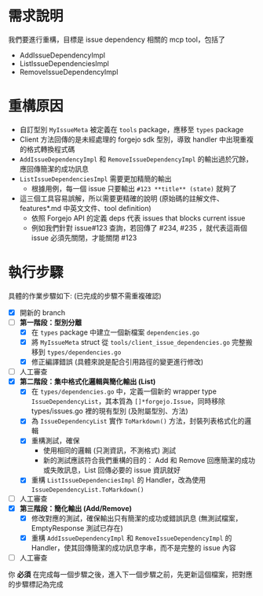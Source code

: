 # 需求說明

我們要進行重構，目標是 issue dependency 相關的 mcp tool，包括了

- AddIssueDependencyImpl
- ListIssueDependenciesImpl
- RemoveIssueDependencyImpl

# 重構原因

- 自訂型別 `MyIssueMeta` 被定義在 `tools` package，應移至 `types` package
- Client 方法回傳的是未經處理的 forgejo sdk 型別，導致 handler 中出現重複的格式轉換程式碼
- `AddIssueDependencyImpl` 和 `RemoveIssueDependencyImpl` 的輸出過於冗餘，應回傳簡潔的成功訊息
- `ListIssueDependenciesImpl` 需要更加精簡的輸出
  - 根據用例，每一個 issue 只要輸出 `#123 **title** (state)` 就夠了
- 這三個工具容易誤解，所以需要更精確的說明 (原始碼的註解文件、features*.md 中英文文件、tool definition)
  - 依照 Forgejo API 的定義 deps 代表 issues that blocks current issue
  - 例如我們針對 issue#123 查詢，若回傳了 #234, #235 ，就代表這兩個 issue 必須先關閉，才能關閉 #123

# 執行步驟

具體的作業步驟如下: (已完成的步驟不需重複確認)

- [x] 開新的 branch
- [ ] **第一階段：型別分離**
    - [x] 在 `types` package 中建立一個新檔案 `dependencies.go`
    - [x] 將 `MyIssueMeta` struct 從 `tools/client_issue_dependencies.go` 完整搬移到 `types/dependencies.go`
    - [x] 修正編譯錯誤 (具體來說是配合引用路徑的變更進行修改)
- [ ] 人工審查
- [x] **第二階段：集中格式化邏輯與簡化輸出 (List)**
    - [x] 在 `types/dependencies.go` 中，定義一個新的 wrapper type `IssueDependencyList`，其本質為 `[]*forgejo.Issue`，同時移除 types/issues.go 裡的現有型別 (及附屬型別、方法)
    - [x] 為 `IssueDependencyList` 實作 `ToMarkdown()` 方法，封裝列表格式化的邏輯
    - [x] 重構測試，確保
        - 使用相同的邏輯 (只測資訊，不測格式) 測試
        - 新的測試應該符合我們重構的目的： Add 和 Remove 回應簡潔的成功或失敗訊息，List 回傳必要的 issue 資訊就好
    - [x] 重構 `ListIssueDependenciesImpl` 的 Handler，改為使用 `IssueDependencyList.ToMarkdown()`
- [ ] 人工審查
- [x] **第三階段：簡化輸出 (Add/Remove)**
    - [x] 修改對應的測試，確保輸出只有簡潔的成功或錯誤訊息 (無測試檔案，EmptyResponse 測試已存在)
    - [x] 重構 `AddIssueDependencyImpl` 和 `RemoveIssueDependencyImpl` 的 Handler，使其回傳簡潔的成功訊息字串，而不是完整的 issue 內容
- [ ] 人工審查

你 **必須** 在完成每一個步驟之後，進入下一個步驟之前，先更新這個檔案，把對應的步驟標記為完成

